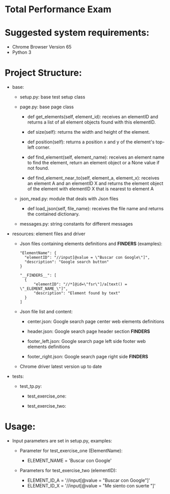 Total Performance Exam
======================

Suggested system requirements:
=============================
- Chrome Browser Version 65
- Python 3

Project Structure:
=================

- base:

	- setup.py: base test setup class

	- page.py: base page class

	    - def get_elements(self, element_id):
	        receives an elementID and returns a list of all element objects found with this elementID.

	    - def size(self):
	        returns the width and height of the element.

	    - def position(self):
	        returns a position x and y of the element's top-left corner.

	    - def find_element(self, element_name):
	        receives an element name to find the element, return an element object or a None value if not found.

	    - def find_element_near_to(self, element_a, element_x):
	        receives an element A and an elementID X and returns the element object of the element with elementID X that is nearest to element A

	- json_read.py: module that deals with Json files

	    - def load_json(self, file_name): receives the file name and returns the contained dictionary.

	- messages.py: string constants for different messages

- resources: element files and driver

    - Json files containing elements definitions and __FINDERS__ (examples):

          "ElementName": {
            "elementID": "//input[@value = \"Buscar con Google\"]",
            "description": "Google search button"
          }

          "__FINDERS__": [
            {
                "elementID": "//*[@id=\"fsr\"]/a[text() = \"_ELEMENT_NAME_\"]",
                "description": "Element found by text"
            }
          ]

    - Json file list and content:

        - center.json: Google search page center web elements definitions

        - header.json: Google search page header section __FINDERS__

        - footer_left.json: Google search page left side footer web elements definitions

        - footer_right.json: Google search page right side __FINDERS__

    - Chrome driver latest version up to date

- tests:

    - test_tp.py:

        - test_exercise_one:

        - test_exercise_two:

Usage:
=====

- Input parameters are set in setup.py, examples:

    - Parameter for test_exercise_one (ElementName):
        - ELEMENT_NAME = 'Buscar con Google'

    - Parameters for test_exercise_two (elementID):
        - ELEMENT_ID_A = '//input[@value = \"Buscar con Google\"]'
        - ELEMENT_ID_X = '//input[@value = \"Me siento con suerte \"]'